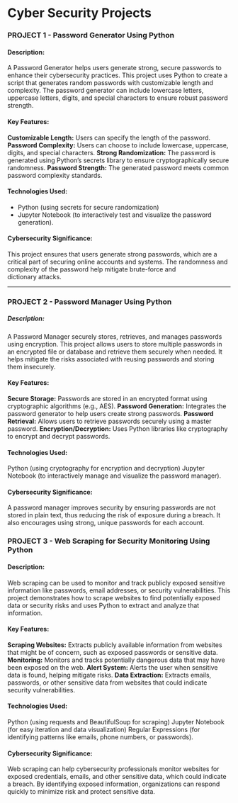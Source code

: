 # Cyber Security Projects

### PROJECT 1 - Password Generator Using Python 

#### Description:
A Password Generator helps users generate strong, secure passwords to enhance their cybersecurity practices. This project uses Python to create a script that generates random passwords with customizable length and complexity. The password generator can include lowercase letters, uppercase letters, digits, and special characters to ensure robust password strength.

#### Key Features:
**Customizable Length:** Users can specify the length of the password.
**Password Complexity:** Users can choose to include lowercase, uppercase, digits, and special characters.
**Strong Randomization:** The password is generated using Python’s secrets library to ensure cryptographically secure randomness.
**Password Strength:** The generated password meets common password complexity standards.

#### Technologies Used:
* Python (using secrets for secure randomization)
* Jupyter Notebook (to interactively test and visualize the password generation).

#### Cybersecurity Significance: 
This project ensures that users generate strong passwords, which are a critical part of securing online accounts and systems. The randomness and complexity of the password help mitigate brute-force and dictionary attacks.

***
### PROJECT 2 - Password Manager Using Python 

##### Description:
A Password Manager securely stores, retrieves, and manages passwords using encryption. This project allows users to store multiple passwords in an encrypted file or database and retrieve them securely when needed. It helps mitigate the risks associated with reusing passwords and storing them insecurely.

#### Key Features:
**Secure Storage:** Passwords are stored in an encrypted format using cryptographic algorithms (e.g., AES).
**Password Generation:** Integrates the password generator to help users create strong passwords.
**Password Retrieval:** Allows users to retrieve passwords securely using a master password.
**Encryption/Decryption:** Uses Python libraries like cryptography to encrypt and decrypt passwords.

#### Technologies Used:
Python (using cryptography for encryption and decryption)
Jupyter Notebook (to interactively manage and visualize the password manager).

#### Cybersecurity Significance: 
A password manager improves security by ensuring passwords are not stored in plain text, thus reducing the risk of exposure during a breach. It also encourages using strong, unique passwords for each account.


### PROJECT 3 - Web Scraping for Security Monitoring Using Python 

#### Description:
Web scraping can be used to monitor and track publicly exposed sensitive information like passwords, email addresses, or security vulnerabilities. This project demonstrates how to scrape websites to find potentially exposed data or security risks and uses Python to extract and analyze that information.

#### Key Features:
**Scraping Websites:** Extracts publicly available information from websites that might be of concern, such as exposed passwords or sensitive data.
**Monitoring:** Monitors and tracks potentially dangerous data that may have been exposed on the web.
**Alert System:** Alerts the user when sensitive data is found, helping mitigate risks.
**Data Extraction:** Extracts emails, passwords, or other sensitive data from websites that could indicate security vulnerabilities.

#### Technologies Used:
Python (using requests and BeautifulSoup for scraping)
Jupyter Notebook (for easy iteration and data visualization)
Regular Expressions (for identifying patterns like emails, phone numbers, or passwords).

#### Cybersecurity Significance: 
Web scraping can help cybersecurity professionals monitor websites for exposed credentials, emails, and other sensitive data, which could indicate a breach. By identifying exposed information, organizations can respond quickly to minimize risk and protect sensitive data.


